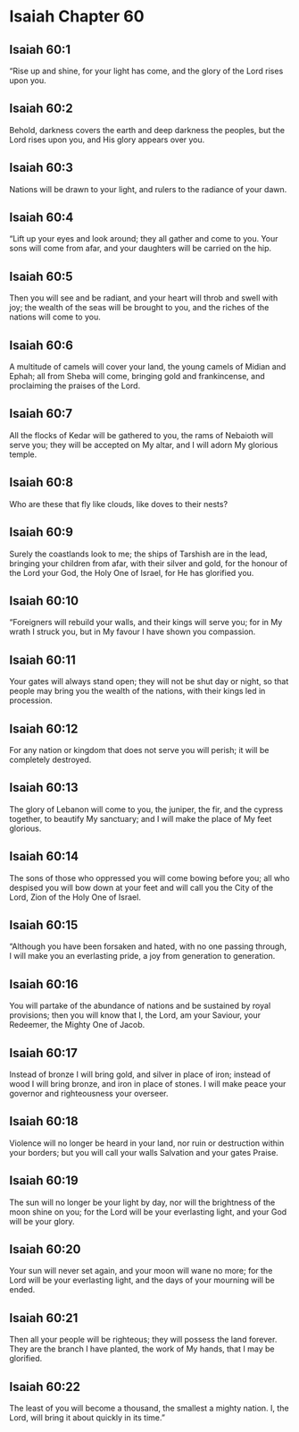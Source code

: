 # Isaiah Chapter 60

## Isaiah 60:1

“Rise up and shine, for your light has come, and the glory of the Lord rises upon you.

## Isaiah 60:2

Behold, darkness covers the earth and deep darkness the peoples, but the Lord rises upon you, and His glory appears over you.

## Isaiah 60:3

Nations will be drawn to your light, and rulers to the radiance of your dawn.

## Isaiah 60:4

“Lift up your eyes and look around; they all gather and come to you. Your sons will come from afar, and your daughters will be carried on the hip.

## Isaiah 60:5

Then you will see and be radiant, and your heart will throb and swell with joy; the wealth of the seas will be brought to you, and the riches of the nations will come to you.

## Isaiah 60:6

A multitude of camels will cover your land, the young camels of Midian and Ephah; all from Sheba will come, bringing gold and frankincense, and proclaiming the praises of the Lord.

## Isaiah 60:7

All the flocks of Kedar will be gathered to you, the rams of Nebaioth will serve you; they will be accepted on My altar, and I will adorn My glorious temple.

## Isaiah 60:8

Who are these that fly like clouds, like doves to their nests?

## Isaiah 60:9

Surely the coastlands look to me; the ships of Tarshish are in the lead, bringing your children from afar, with their silver and gold, for the honour of the Lord your God, the Holy One of Israel, for He has glorified you.

## Isaiah 60:10

“Foreigners will rebuild your walls, and their kings will serve you; for in My wrath I struck you, but in My favour I have shown you compassion.

## Isaiah 60:11

Your gates will always stand open; they will not be shut day or night, so that people may bring you the wealth of the nations, with their kings led in procession.

## Isaiah 60:12

For any nation or kingdom that does not serve you will perish; it will be completely destroyed.

## Isaiah 60:13

The glory of Lebanon will come to you, the juniper, the fir, and the cypress together, to beautify My sanctuary; and I will make the place of My feet glorious.

## Isaiah 60:14

The sons of those who oppressed you will come bowing before you; all who despised you will bow down at your feet and will call you the City of the Lord, Zion of the Holy One of Israel.

## Isaiah 60:15

“Although you have been forsaken and hated, with no one passing through, I will make you an everlasting pride, a joy from generation to generation.

## Isaiah 60:16

You will partake of the abundance of nations and be sustained by royal provisions; then you will know that I, the Lord, am your Saviour, your Redeemer, the Mighty One of Jacob.

## Isaiah 60:17

Instead of bronze I will bring gold, and silver in place of iron; instead of wood I will bring bronze, and iron in place of stones. I will make peace your governor and righteousness your overseer.

## Isaiah 60:18

Violence will no longer be heard in your land, nor ruin or destruction within your borders; but you will call your walls Salvation and your gates Praise.

## Isaiah 60:19

The sun will no longer be your light by day, nor will the brightness of the moon shine on you; for the Lord will be your everlasting light, and your God will be your glory.

## Isaiah 60:20

Your sun will never set again, and your moon will wane no more; for the Lord will be your everlasting light, and the days of your mourning will be ended.

## Isaiah 60:21

Then all your people will be righteous; they will possess the land forever. They are the branch I have planted, the work of My hands, that I may be glorified.

## Isaiah 60:22

The least of you will become a thousand, the smallest a mighty nation. I, the Lord, will bring it about quickly in its time.”
